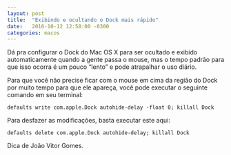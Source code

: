 ```yaml
---
layout: post
title:  "Exibindo e ocultando o Dock mais rápido"
date:   2016-10-12 12:58:00 -0300
categories: macos
---
```

Dá pra configurar o Dock do Mac OS X para ser ocultado e exibido automaticamente quando a gente passa o mouse, mas o tempo padrão para que isso ocorra é um pouco “lento” e pode atrapalhar o uso diário.

Para que você não precise ficar com o mouse em cima da região do Dock por muito tempo para que ele apareça, você pode executar o seguinte comando em seu terminal:

    defaults write com.apple.Dock autohide-delay -float 0; killall Dock

Para desfazer as modificações, basta executar este aqui:

    defaults delete com.apple.Dock autohide-delay; killall Dock

Dica de João Vitor Gomes.
